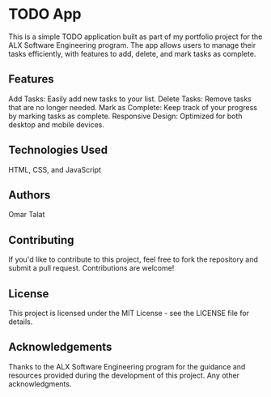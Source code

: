 # TODO App
This is a simple TODO application built as part of my portfolio project for the ALX Software Engineering program. The app allows users to manage their tasks efficiently, with features to add, delete, and mark tasks as complete.

## Features
Add Tasks: Easily add new tasks to your list.
Delete Tasks: Remove tasks that are no longer needed.
Mark as Complete: Keep track of your progress by marking tasks as complete.
Responsive Design: Optimized for both desktop and mobile devices.

## Technologies Used
HTML, CSS, and JavaScript

## Authors
Omar Talat 

## Contributing
If you'd like to contribute to this project, feel free to fork the repository and submit a pull request. Contributions are welcome!

## License
This project is licensed under the MIT License - see the LICENSE file for details.

## Acknowledgements
Thanks to the ALX Software Engineering program for the guidance and resources provided during the development of this project.
Any other acknowledgments.
